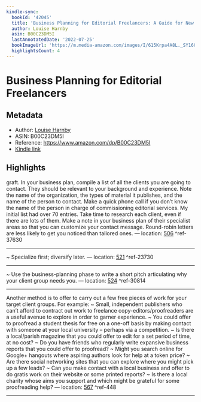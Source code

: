 ```yaml
---
kindle-sync:
  bookId: '42045'
  title: 'Business Planning for Editorial Freelancers: A Guide for New Starters'
  author: Louise Harnby
  asin: B00C23DM5I
  lastAnnotatedDate: '2022-07-25'
  bookImageUrl: 'https://m.media-amazon.com/images/I/615Krpa4A8L._SY160.jpg'
  highlightsCount: 4
---
```

# Business Planning for Editorial Freelancers
## Metadata
* Author: [Louise Harnby](https://www.amazon.com/Louise-Harnby/e/B00CBXUV80/ref=dp_byline_cont_ebooks_1)
* ASIN: B00C23DM5I
* Reference: https://www.amazon.com/dp/B00C23DM5I
* [Kindle link](kindle://book?action=open&asin=B00C23DM5I)

## Highlights
graft. In your business plan, compile a list of all the clients you are going to contact. They should be relevant to your background and experience. Note the name of the organization, the types of material it publishes, and the name of the person to contact. Make a quick phone call if you don’t know the name of the person in charge of commissioning editorial services. My initial list had over 70 entries. Take time to research each client, even if there are lots of them. Make a note in your business plan of their specialist areas so that you can customize your contact message. Round-robin letters are less likely to get you noticed than tailored ones. — location: [506](kindle://book?action=open&asin=B00C23DM5I&location=506) ^ref-37630

---
~ Specialize first; diversify later. — location: [521](kindle://book?action=open&asin=B00C23DM5I&location=521) ^ref-23730

---
~ Use the business-planning phase to write a short pitch articulating why your client group needs you. — location: [524](kindle://book?action=open&asin=B00C23DM5I&location=524) ^ref-30814

---
Another method is to offer to carry out a few free pieces of work for your target client groups. For example: ~ Small, independent publishers who can’t afford to contract out work to freelance copy-editors/proofreaders are a useful avenue to explore in order to garner experience. ~ You could offer to proofread a student thesis for free on a one-off basis by making contact with someone at your local university – perhaps via a competition. ~ Is there a local/parish magazine that you could offer to edit for a set period of time, at no cost? ~ Do you have friends who regularly write expansive business reports that you could offer to proofread? ~ Might you search online for Google+ hangouts where aspiring authors look for help at a token price? ~ Are there social networking sites that you can explore where you might pick up a few leads? ~ Can you make contact with a local business and offer to do gratis work on their website or some printed reports? ~ Is there a local charity whose aims you support and which might be grateful for some proofreading help? — location: [567](kindle://book?action=open&asin=B00C23DM5I&location=567) ^ref-448

---

